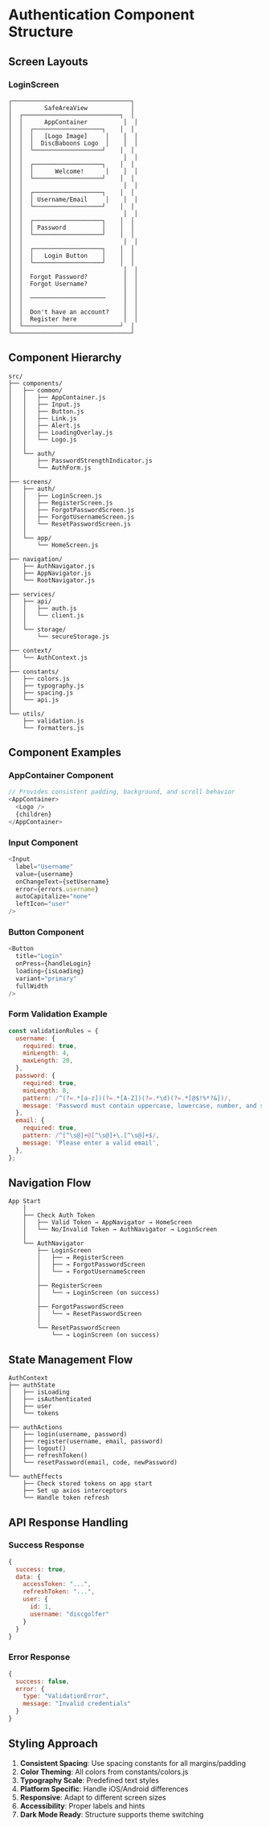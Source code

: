 # Authentication Component Structure

## Screen Layouts

### LoginScreen
```
┌─────────────────────────────────┐
│         SafeAreaView            │
│  ┌───────────────────────────┐  │
│  │      AppContainer          │  │
│  │  ┌───────────────────┐    │  │
│  │  │   [Logo Image]     │    │  │
│  │  │  DiscBaboons Logo  │    │  │
│  │  └───────────────────┘    │  │
│  │                            │  │
│  │  ┌───────────────────┐    │  │
│  │  │      Welcome!      │    │  │
│  │  └───────────────────┘    │  │
│  │                            │  │
│  │  ┌───────────────────┐    │  │
│  │  │ Username/Email     │    │  │
│  │  └───────────────────┘    │  │
│  │                            │  │
│  │  ┌───────────────────┐    │  │
│  │  │ Password          │    │  │
│  │  └───────────────────┘    │  │
│  │                            │  │
│  │  ┌───────────────────┐    │  │
│  │  │   Login Button    │    │  │
│  │  └───────────────────┘    │  │
│  │                            │  │
│  │  Forgot Password?          │  │
│  │  Forgot Username?          │  │
│  │                            │  │
│  │  ─────────────────────     │  │
│  │                            │  │
│  │  Don't have an account?    │  │
│  │  Register here             │  │
│  └───────────────────────────┘  │
└─────────────────────────────────┘
```

## Component Hierarchy

```
src/
├── components/
│   ├── common/
│   │   ├── AppContainer.js
│   │   ├── Input.js
│   │   ├── Button.js
│   │   ├── Link.js
│   │   ├── Alert.js
│   │   ├── LoadingOverlay.js
│   │   └── Logo.js
│   │
│   └── auth/
│       ├── PasswordStrengthIndicator.js
│       └── AuthForm.js
│
├── screens/
│   ├── auth/
│   │   ├── LoginScreen.js
│   │   ├── RegisterScreen.js
│   │   ├── ForgotPasswordScreen.js
│   │   ├── ForgotUsernameScreen.js
│   │   └── ResetPasswordScreen.js
│   │
│   └── app/
│       └── HomeScreen.js
│
├── navigation/
│   ├── AuthNavigator.js
│   ├── AppNavigator.js
│   └── RootNavigator.js
│
├── services/
│   ├── api/
│   │   ├── auth.js
│   │   └── client.js
│   │
│   └── storage/
│       └── secureStorage.js
│
├── context/
│   └── AuthContext.js
│
├── constants/
│   ├── colors.js
│   ├── typography.js
│   ├── spacing.js
│   └── api.js
│
└── utils/
    ├── validation.js
    └── formatters.js
```

## Component Examples

### AppContainer Component
```javascript
// Provides consistent padding, background, and scroll behavior
<AppContainer>
  <Logo />
  {children}
</AppContainer>
```

### Input Component
```javascript
<Input
  label="Username"
  value={username}
  onChangeText={setUsername}
  error={errors.username}
  autoCapitalize="none"
  leftIcon="user"
/>
```

### Button Component
```javascript
<Button
  title="Login"
  onPress={handleLogin}
  loading={isLoading}
  variant="primary"
  fullWidth
/>
```

### Form Validation Example
```javascript
const validationRules = {
  username: {
    required: true,
    minLength: 4,
    maxLength: 20,
  },
  password: {
    required: true,
    minLength: 8,
    pattern: /^(?=.*[a-z])(?=.*[A-Z])(?=.*\d)(?=.*[@$!%*?&])/,
    message: 'Password must contain uppercase, lowercase, number, and special character',
  },
  email: {
    required: true,
    pattern: /^[^\s@]+@[^\s@]+\.[^\s@]+$/,
    message: 'Please enter a valid email',
  },
};
```

## Navigation Flow

```
App Start
    │
    ├── Check Auth Token
    │   ├── Valid Token → AppNavigator → HomeScreen
    │   └── No/Invalid Token → AuthNavigator → LoginScreen
    │
    └── AuthNavigator
        ├── LoginScreen
        │   ├── → RegisterScreen
        │   ├── → ForgotPasswordScreen
        │   └── → ForgotUsernameScreen
        │
        ├── RegisterScreen
        │   └── → LoginScreen (on success)
        │
        ├── ForgotPasswordScreen
        │   └── → ResetPasswordScreen
        │
        └── ResetPasswordScreen
            └── → LoginScreen (on success)
```

## State Management Flow

```
AuthContext
├── authState
│   ├── isLoading
│   ├── isAuthenticated
│   ├── user
│   └── tokens
│
├── authActions
│   ├── login(username, password)
│   ├── register(username, email, password)
│   ├── logout()
│   ├── refreshToken()
│   └── resetPassword(email, code, newPassword)
│
└── authEffects
    ├── Check stored tokens on app start
    ├── Set up axios interceptors
    └── Handle token refresh
```

## API Response Handling

### Success Response
```javascript
{
  success: true,
  data: {
    accessToken: "...",
    refreshToken: "...",
    user: {
      id: 1,
      username: "discgolfer"
    }
  }
}
```

### Error Response
```javascript
{
  success: false,
  error: {
    type: "ValidationError",
    message: "Invalid credentials"
  }
}
```

## Styling Approach

1. **Consistent Spacing**: Use spacing constants for all margins/padding
2. **Color Theming**: All colors from constants/colors.js
3. **Typography Scale**: Predefined text styles
4. **Platform Specific**: Handle iOS/Android differences
5. **Responsive**: Adapt to different screen sizes
6. **Accessibility**: Proper labels and hints
7. **Dark Mode Ready**: Structure supports theme switching